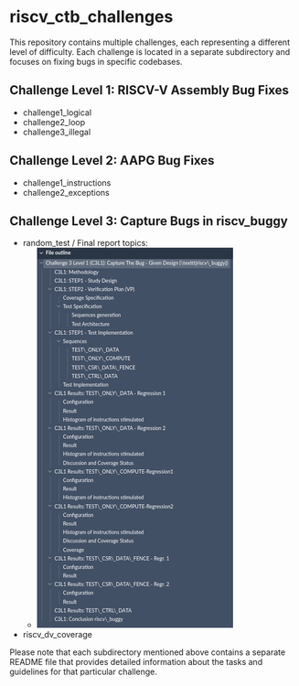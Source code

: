 # riscv_ctb_challenges

This repository contains multiple challenges, each representing a different level of difficulty. Each challenge is located in a separate subdirectory and focuses on fixing bugs in specific codebases.

## Challenge Level 1: RISCV-V Assembly Bug Fixes

- challenge1_logical
- challenge2_loop
- challenge3_illegal

## Challenge Level 2: AAPG Bug Fixes

- challenge1_instructions
- challenge2_exceptions

## Challenge Level 3: Capture Bugs in riscv_buggy

- random_test / Final report topics:
  - ![Steps for the test implementation](./images/c3l1_outline.png)
- riscv_dv_coverage


Please note that each subdirectory mentioned above contains a separate README file that provides detailed information about the tasks and guidelines for that particular challenge.
